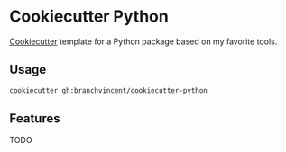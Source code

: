 # Cookiecutter Python

[Cookiecutter](https://github.com/cookiecutter/cookiecutter) template for a Python package based on my favorite tools.

## Usage

```sh
cookiecutter gh:branchvincent/cookiecutter-python
```

## Features

TODO
